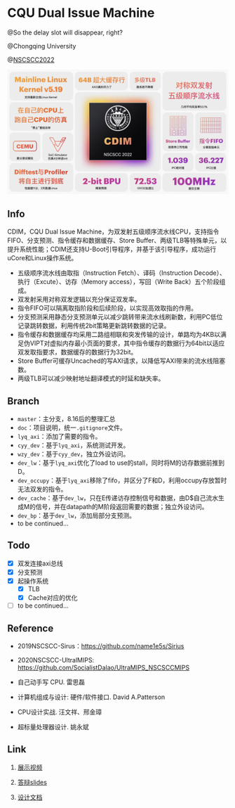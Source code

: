 # CQU Dual Issue Machine

@So the delay slot will disappear, right?

@Chongqing University

@[NSCSCC2022](http://www.nscscc.com/)

![](report/img/summary.png)

## Info

CDIM，CQU Dual Issue Machine，为双发射五级顺序流水线CPU，支持指令FIFO、分支预测、指令缓存和数据缓存、Store Buffer、两级TLB等特殊单元，以提升系统性能；CDIM还支持U-Boot引导程序，并基于该引导程序，成功运行uCore和Linux操作系统。

- 五级顺序流水线由取指（Instruction Fetch）、译码（Instruction Decode）、执行（Excute）、访存（Memory access），写回（Write Back）五个阶段组成。
- 双发射采用对称双发逻辑以充分保证双发率。
- 指令FIFO可以隔离取指阶段和后续阶段，以实现高效取指的作用。
- 分支预测采用静态分支预测单元以减少跳转带来流水线刷新数，利用PC低位记录跳转数据，利用传统2bit策略更新跳转数据的记录。
- 指令缓存和数据缓存均采用二路组相联和突发传输的设计，单路均为4KB以满足伪VIPT对虚拟内存最小页面的要求，其中指令缓存的数据行为64bit以适应双发取指要求，数据缓存的数据行为32bit。
- Store Buffer可缓存Uncached的写AXI请求，以降低写AXI带来的流水线阻塞数。
- 两级TLB可以减少映射地址翻译模式的时延和缺失率。

## Branch

- `master`：主分支，8.16后的整理汇总
- `doc`：项目说明，统一`.gitignore`文件。
- `lyq_axi`：添加了需要的指令。
- `cyy_dev`：基于`lyq_axi`，系统测试开发。
- `wzy_dev`：基于`cyy_dev`，独立外设访问。
- `dev_lw`：基于`lyq_axi`优化了load to use的stall，同时将M的访存数据前推到D。
- `dev_occupy`：基于`lyq_axi`移除了fifo，并区分了F和D，利用occupy存放暂时无法双发的指令。
- `dev_cache`：基于`dev_lw`，只在E传递访存控制信号和数据，由D$自己流水生成M的信号，并在datapath的M阶段返回需要的数据；独立外设访问。
- `dev_bp`：基于`dev_lw`，添加局部分支预测。
- to be continued...

## Todo

- [x] 双发连接axi总线
- [x] 分支预测
- [x] 起操作系统
  - [x] TLB
  - [x] Cache对应的优化
- [ ] to be continued...

## Reference

- 2019NSCSCC-Sirus：https://github.com/name1e5s/Sirius

- 2020NSCSCC-UltralMIPS: https://github.com/SocialistDalao/UltraMIPS_NSCSCCMIPS 

- 自己动手写 CPU. 雷思磊

- 计算机组成与设计: 硬件/软件接口. David A.Patterson

- CPU设计实战. 汪文祥、邢金璋

- 超标量处理器设计. 姚永斌

## Link

1. [展示视频](https://www.bilibili.com/video/BV1gB4y1V7wT)

2. [答辩slides](report/slides.pdf)

3. [设计文档](report/CDIM-2022FinalReport.pdf)
